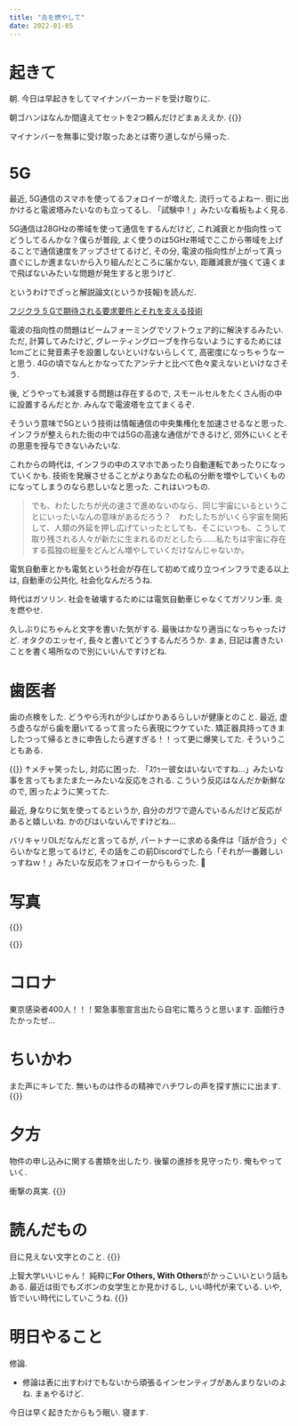 ```yaml
---
title: "炎を燃やして"
date: 2022-01-05
---
```


# 起きて
朝. 今日は早起きをしてマイナンバーカードを受け取りに.

朝ゴハンはなんか間違えてセットを2つ頼んだけどまぁええか.
{{<tweet user="dango_bot" id="1478620791453663232">}}

マイナンバーを無事に受け取ったあとは寄り道しながら帰った.
# 5G
最近, 5G通信のスマホを使ってるフォロイーが増えた. 流行ってるよねー. 街に出かけると電波塔みたいなのも立ってるし. 「試験中！」みたいな看板もよく見る.

5G通信は28GHzの帯域を使って通信をするんだけど, これ減衰とか指向性ってどうしてるんかな？僕らが普段, よく使うのは5GHz帯域でここから帯域を上げることで通信速度をアップさせてるけど, その分, 電波の指向性が上がって真っ直ぐにしか進まないから入り組んだところに届かない, 距離減衰が強くて遠くまで飛ばないみたいな問題が発生すると思うけど.

というわけでざっと解説論文(というか技報)を読んだ. 

[フジクラ 5 Gで期待される要求要件とそれを支える技術](https://www.fujikura.co.jp/rd/gihou/backnumber/pages/__icsFiles/afieldfile/2021/10/01/134_R1.pdf)

電波の指向性の問題はビームフォーミングでソフトウェア的に解決するみたい. ただ, 計算してみたけど, グレーティングローブを作らないようにするためには1cmごとに発音素子を設置しないといけないらしくて, 高密度になっちゃうなーと思う. 4Gの頃でなんとかなってたアンテナと比べて色々変えないといけなさそう. 

後, どうやっても減衰する問題は存在するので, スモールセルをたくさん街の中に設置するんだとか. みんなで電波塔を立てまくるぞ.

そういう意味で5Gという技術は情報通信の中央集権化を加速させるなと思った. インフラが整えられた街の中では5Gの高速な通信ができるけど, 郊外にいくとその恩恵を授与できないみたいな.

これからの時代は, インフラの中のスマホであったり自動運転であったりになっていくかも. 技術を発展させることがよりあなたの私の分断を増やしていくものになってしまうのなら悲しいなと思った. これはいつもの.


> でも、わたしたちが光の速さで進めないのなら、同じ宇宙にいるということにいったいなんの意味があるだろう？　わたしたちがいくら宇宙を開拓して、人類の外延を押し広げていったとしても、そこにいつも、こうして取り残される人々が新たに生まれるのだとしたら……私たちは宇宙に存在する孤独の総量をどんどん増やしていくだけなんじゃないか。

電気自動車とかも電気という社会が存在して初めて成り立つインフラで走る以上は, 自動車の公共化, 社会化なんだろうね.

時代はガソリン. 社会を破壊するためには電気自動車じゃなくてガソリン車. 炎を燃やせ.

久しぶりにちゃんと文字を書いた気がする. 最後はかなり適当になっちゃったけど. オタクのエッセイ, 長々と書いてどうするんだろうか. まぁ, 日記は書きたいことを書く場所なので別にいいんですけどね.

# 歯医者
歯の点検をした. どうやら汚れが少しばかりあるらしいが健康とのこと. 最近, 虚ろ虚ろながら歯を磨いてるって言ったら表現にウケていた. 矯正器具持ってきましたつって帰るときに申告したら遅すぎる！！って更に爆笑してた. そういうこともある.

{{<tweet user="dango_bot" id="1478616928222855169">}}
↑メチャ笑ったし, 対応に困った. 「ｽｳｩー彼女はいないですね...」みたいな事を言ってもまたまたーみたいな反応をされる. こういう反応はなんだか新鮮なので, 困ったように笑ってた.

最近, 身なりに気を使ってるというか, 自分のガワで遊んでいるんだけど反応があると嬉しいね. かのぴはいないんですけどね...

バリキャリOLだなんだと言ってるが, パートナーに求める条件は「話が合う」ぐらいかなと思ってるけど, その話をこの前Discordでしたら「それが一番難しいっすねｗ！」みたいな反応をフォロイーからもらった. 🖕

# 写真
{{<tweet user="dango_bot" id="1478548889418727424">}}

{{<tweet user="dango_bot" id="1478619582701404165">}}
# コロナ
東京感染者400人！！！緊急事態宣言出たら自宅に篭ろうと思います. 函館行きたかったぜ...

# ちいかわ
また声にキレてた. 無いものは作るの精神でハチワレの声を探す旅にに出ます.
{{<tweet user="dango_bot" id="1478536238445764610">}}
# 夕方
物件の申し込みに関する書類を出したり.
後輩の進捗を見守ったり. 俺もやっていく.

衝撃の真実.
{{<tweet user="dango_bot" id="1478661094281707527">}}

# 読んだもの
目に見えない文字とのこと.
{{<tweet user="dango_bot" id="1478687099625046018">}}

上智大学いいじゃん！ 純粋に**For Others, With Others**がかっこいいという話もある. 最近は街でもズボンの女学生とか見かけるし, いい時代が来ている. いや, 皆でいい時代にしていこうね.
{{<tweet user="dango_bot" id="1478605737773637633">}}

# 明日やること
修論.
- 修論は表に出すわけでもないから頑張るインセンティブがあんまりないのよね. まぁやるけど.

今日は早く起きたからもう眠い. 寝ます.